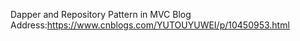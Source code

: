 Dapper and Repository Pattern in MVC 
Blog Address:https://www.cnblogs.com/YUTOUYUWEI/p/10450953.html
